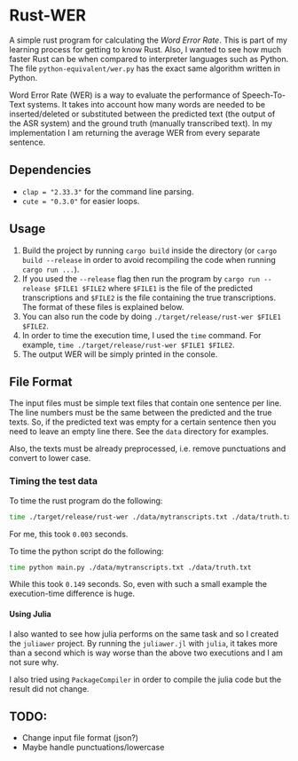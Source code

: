 # Rust-WER

A simple rust program for calculating the *Word Error Rate*. This is part of my learning process for getting to know Rust. 
Also, I wanted to see how much faster Rust can be when compared to interpreter languages such as Python. The file
`python-equivalent/wer.py` has the exact same algorithm written in Python.

Word Error Rate (WER) is a way to evaluate the performance of Speech-To-Text systems. It takes into account how many 
words are needed to be inserted/deleted or substituted between the predicted text (the output of the ASR system) and the 
ground truth (manually transcribed text). In my implementation I am returning the average WER from every separate sentence.

## Dependencies

- `clap = "2.33.3"` for the command line parsing.
- `cute = "0.3.0"` for easier loops.

## Usage

1. Build the project by running `cargo build` inside the directory (or `cargo build --release` in order to avoid 
   recompiling the code when running `cargo run ...`).
2. If you used the `--release` flag then run the program by `cargo run --release $FILE1 $FILE2` where `$FILE1` is the file
of the predicted transcriptions and `$FILE2` is the file containing the true transcriptions. The format of these files is 
   explained below.
3. You can also run the code by doing `./target/release/rust-wer $FILE1 $FILE2`.
4. In order to time the execution time, I used the `time` command. For example, `time ./target/release/rust-wer $FILE1 $FILE2`.
5. The output WER will be simply printed in the console.

## File Format

The input files must be simple text files that contain one sentence per line. The line numbers must be the same between 
the predicted and the true texts. So, if the predicted text was empty for a certain sentence then you need to leave 
an empty line there. See the `data` directory for examples.

Also, the texts must be already preprocessed, i.e. remove punctuations and convert to lower case.

### Timing the test data

To time the rust program do the following:
```bash
time ./target/release/rust-wer ./data/mytranscripts.txt ./data/truth.txt
```

For me, this took `0.003` seconds.

To time the python script do the following:
```bash
time python main.py ./data/mytranscripts.txt ./data/truth.txt
```

While this took `0.149` seconds. So, even with such a small example the execution-time difference is huge.

#### Using Julia

I also wanted to see how julia performs on the same task and so I created the `juliawer` project. By running the 
`juliawer.jl` with `julia`, it takes more than a second which is way worse than the above two executions and I am 
not sure why.

I also tried using `PackageCompiler` in order to compile the julia code but the result did not change.

## TODO:
- Change input file format (json?)
- Maybe handle punctuations/lowercase
